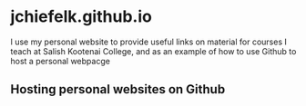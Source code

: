 <h1>jchiefelk.github.io</h1>

<p>
  I use my personal website to provide useful links on material for courses I teach at Salish Kootenai College,
  and as an example of how to use Github to host a personal webpacge
</p>


<h2>Hosting personal websites on Github</h2>
